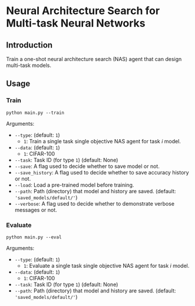 # Neural Architecture Search for Multi-task Neural Networks

## Introduction

Train a one-shot neural architecture search (NAS) agent that can design multi-task models.

## Usage

### Train

```
python main.py --train
```

Arguments:

 * `--type`: (default: `1`)
   * `1`: Train a single task single objective NAS agent for task *i* model.
 * `--data`: (default: `1`)
   * `1`: CIFAR-100
 * `--task`: Task ID (for type `1`) (default: None) 
 * `--save`: A flag used to decide whether to save model or not.
 * `--save_history`: A flag used to decide whether to save accuracy history or not.
 * `--load`: Load a pre-trained model before training.
 * `--path`: Path (directory) that model and history are saved. (default: `'saved_models/default/'`)
 * `--verbose`: A flag used to decide whether to demonstrate verbose messages or not.

### Evaluate

```
python main.py --eval
```

Arguments:

 * `--type`: (default: `1`)
   * `1`: Evaluate a single task single objective NAS agent for task *i* model.
 * `--data`: (default: `1`)
   * `1`: CIFAR-100
 * `--task`: Task ID (for type `1`) (default: None)
 * `--path`: Path (directory) that model and history are saved. (default: `'saved_models/default/'`)
